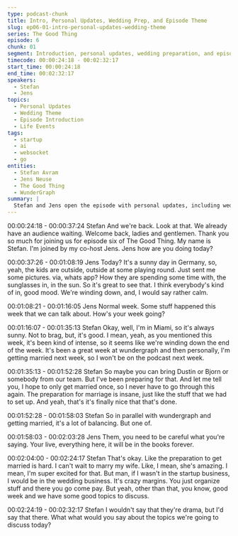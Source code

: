 ```yaml
---
type: podcast-chunk
title: Intro, Personal Updates, Wedding Prep, and Episode Theme
slug: ep06-01-intro-personal-updates-wedding-theme
series: The Good Thing
episode: 6
chunk: 01
segment: Introduction, personal updates, wedding preparation, and episode theme
timecode: 00:00:24:18 - 00:02:32:17
start_time: 00:00:24:18
end_time: 00:02:32:17
speakers:
  - Stefan
  - Jens
topics:
  - Personal Updates
  - Wedding Theme
  - Episode Introduction
  - Life Events
tags:
  - startup
  - ai
  - websocket
  - go
entities:
  - Stefan Avram
  - Jens Neuse
  - The Good Thing
  - WunderGraph
summary: |
  Stefan and Jens open the episode with personal updates, including wedding preparations and team news. They set the stage for the episode's main theme and discuss the mood and energy at the end of the week.
---
```


00:00:24:18 - 00:00:37:24
Stefan
And we're back. Look at that. We already have an audience waiting. Welcome back, ladies and
gentlemen. Thank you so much for joining us for episode six of The Good Thing. My name is
Stefan. I'm joined by my co-host Jens. Jens how are you doing today?

00:00:37:26 - 00:01:08:19
Jens
Today? It's a sunny day in Germany, so, yeah, the kids are outside, outside at some playing
round. Just sent me some pictures. via, whats app? How they are spending some time with, the
sunglasses in, in the sun. So it's great to see that. I think everybody's kind of in, good mood.
We're winding down, and, I would say rather calm.

00:01:08:21 - 00:01:16:05
Jens
Normal week. Some stuff happened this week that we can talk about. How's your week going?

00:01:16:07 - 00:01:35:13
Stefan
Okay, well, I'm in Miami, so it's always sunny. Not to brag, but, it's good. I mean, yeah, as you
mentioned this week, it's been kind of intense, so it seems like we're winding down the end of
the week. It's been a great week at wundergraph and then personally, I'm getting married next
week, so I won't be on the podcast next week.

00:01:35:13 - 00:01:52:28
Stefan
So maybe you can bring Dustin or Bjorn or somebody from our team. But I've been preparing
for that. And let me tell you, I hope to only get married once, so I never have to go through this
again. The preparation for marriage is insane, just like the stuff that we had to set up. And yeah,
that's it's finally nice that that's done.

00:01:52:28 - 00:01:58:03
Stefan
So in parallel with wundergraph and getting married, it's a lot of balancing. But one of.

00:01:58:03 - 00:02:03:28
Jens
Them, you need to be careful what you're saying. Your live, everything here, it will be in the
books forever.

00:02:04:00 - 00:02:24:17
Stefan
That's okay. Like the preparation to get married is hard. I can't wait to marry my wife. Like, I
mean, she's amazing. I mean, I'm super excited for that. But man, if I wasn't in the startup
business, I would be in the wedding business. It's crazy margins. You just organize stuff and
there you go come pay. But yeah, other than that, you know, good week and we have some
good topics to discuss.

00:02:24:19 - 00:02:32:17
Stefan
I wouldn't say that they're drama, but I'd say that there. What what would you say about the
topics we're going to discuss today?